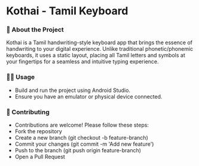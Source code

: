 # Kothai - Tamil Keyboard

### 🚀 About the Project

Kothai is a Tamil handwriting-style keyboard app that brings the essence of handwriting to your digital experience. Unlike traditional phonetic/phonemic keyboards, it uses a static layout, placing all Tamil letters and symbols at your fingertips for a seamless and intuitive typing experience.

### 🏃‍♂️ Usage

- Build and run the project using Android Studio.
- Ensure you have an emulator or physical device connected.

### 🤝 Contributing

- Contributions are welcome! Please follow these steps:
- Fork the repository
- Create a new branch (git checkout -b feature-branch)
- Commit your changes (git commit -m 'Add new feature')
- Push to the branch (git push origin feature-branch)
- Open a Pull Request
